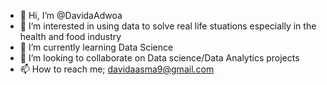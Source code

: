 - 👋 Hi, I’m @DavidaAdwoa
- 👀 I’m interested in using data to solve real life stuations especially in the health and food industry
- 🌱 I’m currently learning Data Science
- 💞️ I’m looking to collaborate on Data science/Data Analytics projects
- 📫 How to reach me; davidaasma9@gmail.com



<!---
DavidaAdwoa/DavidaAdwoa is a ✨ special ✨ repository because its `README.md` (this file) appears on your GitHub profile.
You can click the Preview link to take a look at your changes.
--->
